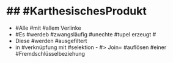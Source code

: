 # ## #KarthesischesProdukt 

 - #Alle #mit #allem Verlinke 
 - #Es #werdeb #zwangsläufig #unechte #tupel erzeugt #
 - Diese #werden #ausgefiltert 
 - in #verknüpfung mit #selektion - #> Join= #auflösen #einer #Fremdschlüsselbeziehung 
